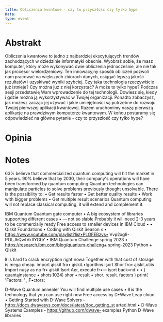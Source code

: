 ```yaml
---
title: Obliczenia kwantowe - czy to przyszłość czy tylko hype
Data: 
type: event
---
```

# Abstrakt
Obliczenia kwantowe to jedno z najbardziej ekscytujących trendów zachodzących w dziedzinie informatyki obecnie. Wyobraź sobie, że masz komputer, który może wykonywać dwie obliczenia jednocześnie, ale nie tak jak procesor wielordzeniowy. Ten innowacyjny sposób obliczeń pozwoli nam pracować na większych zbiorach danych, osiągać lepszą jakość rezultatów i uzyskiwać wyniki szybciej. Czy taka technologia rzeczywiście już istnieje? Czy można już z niej korzystać? A może to tylko hype? Podczas sesji przedstawię Wam wprowadzenie do tej technologii. Dowiesz się, kiedy i gdzie można ją wykorzystywać w Twojej organizacji. Ponadto zobaczysz, jak możesz zacząć jej używać i jakie umiejętności są potrzebne do rozwoju Twojej pierwszej aplikacji kwantowej. Razem uruchomimy naszą pierwszą aplikację na prawdziwym komputerze kwantowym. W końcu postaramy się odpowiedzieć na główne pytanie - czy to przyszłość czy tylko hype?

# Opinia

# Notes
63% believe that commercialized quantum computing will hit the market in 5 years. 90% believe that by 2030, their company's operations will have been transformed by quantum computing Quantum technologies can manipulate particles to solve problems previously thought unsolvable. There is the possibility to: • Get results faster • Get better quality results • Work with bigger problems • Get multiple result scenarios Quantum computing will not replace classical computing, it will extend and complement it.

IBM Quantum
Quantum gate computer
•
A big ecosystem of libraries supporting different cases
•
— not so słabłe
Probably ił will need 2-3 years to be commercially ready
Free access to smaller devices in IBM Cloud
•
• Qiskit Foundations • Coding with Qiskit Season x •
https://www.youtube.com/playlist?list•PLOFEBzvs•
Vvp2xg9-POLJhQwtVktlYGbY
• IBM Quantum Challenge spring 2023 •
https://research.ibm.com/blog/quantum-challeng+
spring-2023
Python + Qiskit

Ił is hard to crack encryption right nowa Together with that
cost of storage is mega cheap.
import ąiskit
fro• ąiskit.•lgorithns ișort Shor
fro• ąiskit.utiis
Import nușy as np
fr• ąiskit Ișort Aer, execute
fr•— îșort
back•nd • • )
quantąinstance • shots.1024)
shor •
result • shor.
result. factors )
print( 'Factors: ' ,
F•ctors:

D-Wave
Quantum annealer
You will find multiple use cases
•
Ił is the technology that you can use right now
Free access by D•Wave Leap cloud
• Getting Started with D-Wave Solvers -
https://docs.dwavesys.com/docs/latest/doc_getting_st
arted.html
• D-Wave Systems Examples - https://github.corn/dwave-
examples
Python D-Wave libraries
